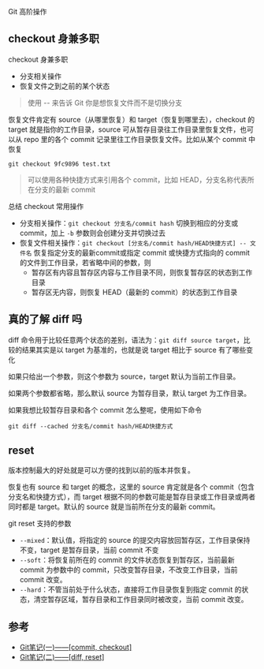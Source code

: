 Git 高阶操作

## checkout 身兼多职
checkout 身兼多职
* 分支相关操作
* 恢复文件之到之前的某个状态

> 使用 -- 来告诉 Git 你是想恢复文件而不是切换分支

恢复文件肯定有 source（从哪里恢复）和 target（恢复到哪里去），checkout 的 target 就是指你的工作目录，source 可从暂存目录往工作目录里恢复文件，也可以从 repo 里的各个 commit 记录里往工作目录恢复文件。比如从某个 commit 中恢复
```shell
git checkout 9fc9896 test.txt
```

> 可以使用各种快捷方式来引用各个 commit，比如 HEAD，分支名称代表所在分支的最新 commit

总结 checkout 常用操作
* 分支相关操作：`git checkout 分支名/commit hash` 切换到相应的分支或 commit，加上 `-b` 参数则会创建分支并切换过去
* 恢复文件相关操作：`git checkout [分支名/commit hash/HEAD快捷方式] -- 文件名` 恢复指定分支的最新commit或指定 commit 或快捷方式指向的 commit 的文件到工作目录，若省略中间的参数，则
  * 暂存区有内容且暂存区内容与工作目录不同，则恢复暂存区的状态到工作目录
  * 暂存区无内容，则恢复 HEAD（最新的 commit）的状态到工作目录

## 真的了解 diff 吗
diff 命令用于比较任意两个状态的差别，语法为：`git diff source target`，比较的结果其实是以 target 为基准的，也就是说 target 相比于 source 有了哪些变化

如果只给出一个参数，则这个参数为 source，target 默认为当前工作目录。

如果两个参数都省略，那么默认 source 为暂存目录，默认 target 为工作目录。

如果我想比较暂存目录和各个 commit 怎么整呢，使用如下命令
```shell
git diff --cached 分支名/commit hash/HEAD快捷方式
```

## reset
版本控制最大的好处就是可以方便的找到以前的版本并恢复。

恢复也有 source 和 target 的概念，这里的 source 肯定就是各个 commit（包含分支名和快捷方式），而 target 根据不同的参数可能是暂存目录或工作目录或两者同时都是 target。默认的 source 就是当前所在分支的最新 commit。

git reset 支持的参数
* `--mixed`：默认值，将指定的 source 的提交内容放回暂存区，工作目录保持不变，target 是暂存目录，当前 commit 不变
* `--soft`：将恢复前所在的 commit 的文件状态恢复到暂存区，当前最新 commit 为参数中的 commit，只改变暂存目录，不改变工作目录，当前 commit 改变。
* `--hard`：不管当前处于什么状态，直接将工作目录恢复到指定 commit 的状态，清空暂存区域，暂存目录和工作目录同时被改变，当前 commit 改变。

## 参考
* [Git笔记(一)——[commit, checkout]](http://pinkyjie.com/2014/08/02/git-notes-part-1/)
* [Git笔记(二)——[diff, reset]](http://pinkyjie.com/2014/08/02/git-notes-part-2/)